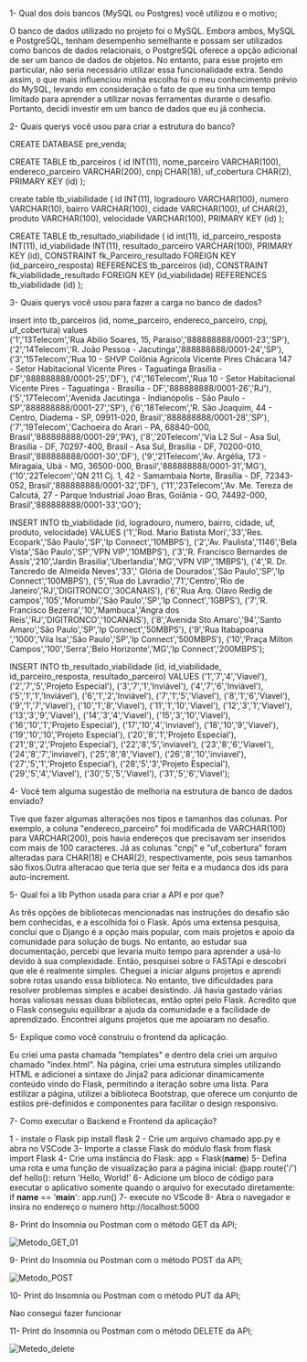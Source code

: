 1-	Qual dos dois bancos (MySQL ou Postgres) você utilizou e o motivo;

O banco de dados utilizado no projeto foi o MySQL. Embora ambos, MySQL e PostgreSQL, tenham desempenho semelhante e possam ser utilizados como bancos de dados relacionais, o PostgreSQL oferece a opção adicional de ser um banco de dados de objetos. No entanto, para esse projeto em particular, não seria necessário utilizar essa funcionalidade extra. Sendo assim, o que mais influenciou minha escolha foi o meu conhecimento prévio do MySQL, levando em consideração o fato de que eu tinha um tempo limitado para aprender a utilizar novas ferramentas durante o desafio. Portanto, decidi investir em um banco de dados que eu já conhecia.

2-	Quais querys você usou para criar a estrutura do banco? 

CREATE DATABASE pre_venda;

CREATE TABLE tb_parceiros (
    id INT(11),
    nome_parceiro VARCHAR(100),
    endereco_parceiro VARCHAR(200),
    cnpj CHAR(18),
	uf_cobertura CHAR(2),
    PRIMARY KEY (id)
);

create table tb_viabilidade (
    id INT(11),
    logradouro VARCHAR(100),
    numero VARCHAR(10),
    bairro VARCHAR(100),
    cidade VARCHAR(100),
    uf CHAR(2),   
    produto VARCHAR(100),
    velocidade VARCHAR(100),
    PRIMARY KEY (id)
);

CREATE TABLE tb_resultado_viabilidade (
	id int(11),
    id_parceiro_resposta INT(11),
    id_viabilidade INT(11),
    resultado_parceiro VARCHAR(100),
    PRIMARY KEY (id),
    CONSTRAINT fk_Parceiro_resultado FOREIGN KEY (id_parceiro_resposta) REFERENCES tb_parceiros (id),
    CONSTRAINT fk_viabilidade_resultado FOREIGN KEY (id_viabilidade) REFERENCES tb_viabilidade (id)
);


3-	Quais querys você usou para fazer a carga no banco de dados? 

insert into tb_parceiros (id, nome_parceiro, endereco_parceiro, cnpj, uf_cobertura)
 values 	
('1','13Telecom','Rua Abilio Soares, 15, Paraiso','888888888/0001-23','SP'),
('2','14Telecom','R. João Pessoa - Jacutinga','888888888/0001-24','SP'),
('3','15Telecom','Rua 10 - SHVP Colônia Agrícola Vicente Pires Chácara 147 - Setor Habitacional Vicente Pires - Taguatinga Brasília - DF','888888888/0001-25','DF'),
('4','16Telecom','Rua 10 - Setor Habitacional Vicente Pires - Taguatinga -  Brasília - DF','888888888/0001-26','RJ'),
('5','17Telecom','Avenida Jacutinga - Indianópolis - São Paulo - SP','888888888/0001-27','SP'),
('6','18Telecom','R. São Joaquim, 44 - Centro, Diadema - SP, 09911-020, Brasil','888888888/0001-28','SP'),
('7','19Telecom','Cachoeira do Arari - PA, 68840-000, Brasil','888888888/0001-29','PA'),
('8','20Telecom','Via L2 Sul - Asa Sul, Brasília - DF, 70297-400, Brasil - Asa Sul, Brasília - DF, 70200-010, Brasil','888888888/0001-30','DF'),
('9','21Telecom','Av. Argélia, 173 - Miragaia, Ubá - MG, 36500-000, Brasil','888888888/0001-31','MG'),
('10','22Telecom','QN 211 Cj. 1, 42 - Samambaia Norte, Brasília - DF, 72343-052, Brasil','888888888/0001-32','DF'),
('11','23Telecom','Av. Me. Tereza de Calcutá, 27 - Parque Industrial Joao Bras, Goiânia - GO, 74492-000, Brasil','888888888/0001-33','GO');


INSERT INTO tb_viabilidade (id, logradouro, numero, bairro, cidade, uf, produto, velocidade)
VALUES 
('1','Rod. Mario Batista Mori','33','Res. Ecopark','São Paulo','SP','Ip Connect','10MBPS'),
('2','Av. Paulista','1146','Bela Vista','São Paulo','SP','VPN VIP','10MBPS'),
('3','R. Francisco Bernardes de Assis','210','Jardin Brasilia','Uberlandia','MG','VPN VIP','1MBPS'),
('4','R. Dr. Tancredo de Almeida Neves','33',' Glória de Dourados','São Paulo','SP','Ip Connect','100MBPS'),
('5','Rua do Lavradio','71','Centro','Rio de Janeiro','RJ','DIGITRONCO','30CANAIS'),
('6','Rua Arq. Olavo Redig de campos','105','Morumbi','São Paulo','SP','Ip Connect','1GBPS'),
('7','R. Francisco Bezerra','10','Mambuca','Angra dos Reis','RJ','DIGITRONCO','10CANAIS'),
('8','Avenida Sto Amaro','94','Santo Amaro','São Paulo','SP','Ip Connect','50MBPS'), 
('9','Rua Itabapoana ','1000','Vila Isa','São Paulo','SP','Ip Connect','500MBPS'),
('10','Praça Milton Campos','100','Serra','Belo Horizonte','MG','Ip Connect','200MBPS');


INSERT INTO tb_resultado_viabilidade (id, id_viabilidade, id_parceiro_resposta, resultado_parceiro) VALUES 
('1','7','4','Viavel'),
('2','7','5','Projeto Especial'),
('3','7','1','Inviável'),
('4','7','6','Inviável'),
('5','1','1','Inviável'),
('6','1','2','Inviável'),
('7','1','5','Viavel'),
('8','1','6','Viavel'),
('9','1','7','Viavel'),
('10','1','8','Viavel'),
('11','1','10','Viavel'),
('12','3','1','Viavel'),
('13','3','9','Viavel'),
('14','3','4','Viavel'),
('15','3','10','Viavel'),
('16','10','1','Projeto Especial'),
('17','10','4','inviavel'),
('18','10','9','Viavel'),
('19','10','10','Projeto Especial'),
('20','8','1','Projeto Especial'),
('21','8','2','Projeto Especial'),
('22','8','5','inviavel'),
('23','8','6','Viavel'),
('24','8','7','inviavel'),
('25','8','8','Viavel'),
('26','8','10','inviavel'),
('27','5','1','Projeto Especial'),
('28','5','3','Projeto Especial'),
('29','5','4','Viavel'),
('30','5','5','Viavel'),
('31','5','6','Viavel');


4-	Você tem alguma sugestão de melhoria na estrutura de banco de dados enviado? 

Tive que fazer algumas alterações nos tipos e tamanhos das colunas. Por exemplo, a coluna "endereco_parceiro" foi modificada de VARCHAR(100) para VARCHAR(200), pois havia endereços que precisavam ser inseridos com mais de 100 caracteres. Já as colunas "cnpj" e "uf_cobertura" foram alteradas para CHAR(18) e CHAR(2), respectivamente, pois seus tamanhos são fixos.Outra alteracao que teria que ser feita e a mudanca dos ids para auto-increment.

5- Qual foi a lib Python usada para criar a API e por que? 

As três opções de bibliotecas mencionadas nas instruções do desafio são bem conhecidas, e a escolhida foi o Flask. Após uma extensa pesquisa, concluí que o Django é a opção mais popular, com mais projetos e apoio da comunidade para solução de bugs. No entanto, ao estudar sua documentação, percebi que levaria muito tempo para aprender a usá-lo devido à sua complexidade. Então, pesquisei sobre o FASTApi e descobri que ele é realmente simples. Cheguei a iniciar alguns projetos e aprendi sobre rotas usando essa biblioteca. No entanto, tive dificuldades para resolver problemas simples e acabei desistindo. Já havia gastado várias horas valiosas nessas duas bibliotecas, então optei pelo Flask. Acredito que o Flask conseguiu equilibrar a ajuda da comunidade e a facilidade de aprendizado. Encontrei alguns projetos que me apoiaram no desafio.

5-	Explique como você construiu o frontend da aplicação. 

Eu criei uma pasta chamada "templates" e dentro dela criei um arquivo chamado "index.html". Na página, criei uma estrutura simples utilizando HTML e adicionei a sintaxe do Jinja2 para adicionar dinamicamente conteúdo vindo do Flask, permitindo a iteração sobre uma lista. Para estilizar a página, utilizei a biblioteca Bootstrap, que oferece um conjunto de estilos pré-definidos e componentes para facilitar o design responsivo.

7- Como executar o Backend e Frontend da aplicação? 

1 - instale o Flask pip install flask
2 - Crie um arquivo chamado app.py e abra no VSCode
3-  Importe a classe Flask do módulo flask from flask import Flask
4- Crie uma instância do Flask: app = Flask(__name__)
5- Defina uma rota e uma função de visualização para a página inicial: 
@app.route('/')
def hello():
    return 'Hello, World!'
6- Adicione um bloco de código para executar o aplicativo somente quando o arquivo for executado diretamente:
if __name__ == '__main__':
    app.run()
7- execute no VScode
8- Abra o navegador e insira no endereço o numero http://localhost:5000




8- Print do Insomnia ou Postman com o método GET da API; 

![Metodo_GET_01](https://github.com/fbelam/Desafio-desenvolvedor-Full-Stack/assets/36649120/1477d0b8-14c2-4a2a-8aba-0246ff0bd880)

9- Print do Insomnia ou Postman com o método POST da API;

![Metodo_POST](https://github.com/fbelam/Desafio-desenvolvedor-Full-Stack/assets/36649120/615e95b9-6c59-4a15-a101-16fcb9ca7a48)


10- Print do Insomnia ou Postman com o método PUT da API; 

Nao consegui fazer funcionar

11- Print do Insomnia ou Postman com o método DELETE da API;

![Metedo_delete](https://github.com/fbelam/Desafio-desenvolvedor-Full-Stack/assets/36649120/b4f20744-3eca-49c9-bb0f-ea358ce962b5)

